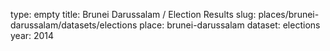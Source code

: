 type: empty
title: Brunei Darussalam / Election Results
slug: places/brunei-darussalam/datasets/elections
place: brunei-darussalam
dataset: elections
year: 2014

